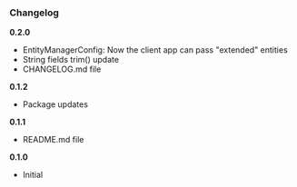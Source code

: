 ### Changelog

**0.2.0**

* EntityManagerConfig: Now the client app can pass "extended" entities
* String fields trim() update
* CHANGELOG.md file

**0.1.2**

* Package updates

**0.1.1**

* README.md file

**0.1.0**

* Initial

